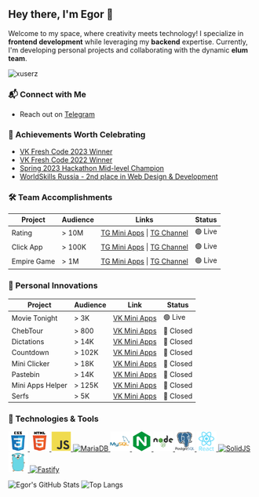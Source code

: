## Hey there, I'm Egor 👋

Welcome to my space, where creativity meets technology! I specialize in **frontend development** while leveraging my **backend** expertise. Currently, I'm developing personal projects and collaborating with the dynamic **elum team**.

<p align="left">
  <img src="https://komarev.com/ghpvc/?username=xuserz&label=Profile%20views&color=ff69b4&style=flat" alt="xuserz" />
</p>

### 📬 Connect with Me
- Reach out on [Telegram](https://t.me/xuserz)

### 🏅 Achievements Worth Celebrating
- [VK Fresh Code 2023 Winner](https://vk.com/wall-166562603_6164)
- [VK Fresh Code 2022 Winner](https://vk.com/wall-166562603_4800)
- [Spring 2023 Hackathon Mid-level Champion](https://vk.com/wall-106352936_3262)
- [WorldSkills Russia - 2nd place in Web Design & Development](https://vk.com/wall-196533858_247)

### 🛠️ Team Accomplishments
| Project     | Audience | Links                                                                                         | Status |
| ----------- | -------- | --------------------------------------------------------------------------------------------- | ------ |
| Rating      | > 10M    | [TG Mini Apps](https://t.me/rating/app) \| [TG Channel](https://t.me/rating_community)        | 🟢 Live |
| Click App   | > 100K   | [TG Mini Apps](https://t.me/catalog_click_appbot/app) \| [TG Channel](https://t.me/click1app) | 🟢 Live |
| Empire Game | > 1M     | [TG Mini Apps](https://t.me/empire_gamebot/app) \| [TG Channel](https://t.me/empiregameapp)   | 🟢 Live |

### 🎨 Personal Innovations
| Project          | Audience | Link                                       | Status   |
| ---------------- | -------- | ------------------------------------------ | -------- |
| Movie Tonight    | > 3K     | [VK Mini Apps](https://vk.com/app52626613) | 🟢 Live   |
| ChebTour         | > 800    | [VK Mini Apps](https://vk.com/app51775579) | 🔴 Closed |
| Dictations       | > 14K    | [VK Mini Apps](https://vk.com/app51580092) | 🔴 Closed |
| Countdown        | > 102K   | [VK Mini Apps](https://vk.com/app51423056) | 🔴 Closed |
| Mini Clicker     | > 18K    | [VK Mini Apps](https://vk.com/app8141329)  | 🔴 Closed |
| Pastebin         | > 14K    | [VK Mini Apps](https://vk.com/app8022220)  | 🔴 Closed |
| Mini Apps Helper | > 125K   | [VK Mini Apps](https://vk.com/app8011942)  | 🔴 Closed |
| Serfs            | > 5K     | [VK Mini Apps](https://vk.com/app7815820)  | 🔴 Closed |

### 🚀 Technologies & Tools
<p align="left">
  <a href="https://www.w3schools.com/css/" target="_blank" rel="noreferrer">
    <img src="https://raw.githubusercontent.com/devicons/devicon/master/icons/css3/css3-original-wordmark.svg" alt="CSS3" width="40" height="40"/>
  </a>
  <a href="https://www.w3.org/html/" target="_blank" rel="noreferrer">
    <img src="https://raw.githubusercontent.com/devicons/devicon/master/icons/html5/html5-original-wordmark.svg" alt="HTML5" width="40" height="40"/>
  </a>
  <a href="https://developer.mozilla.org/en-US/docs/Web/JavaScript" target="_blank" rel="noreferrer">
    <img src="https://raw.githubusercontent.com/devicons/devicon/master/icons/javascript/javascript-original.svg" alt="JavaScript" width="40" height="40"/>
  </a>
  <a href="https://mariadb.org/" target="_blank" rel="noreferrer">
    <img src="https://www.vectorlogo.zone/logos/mariadb/mariadb-icon.svg" alt="MariaDB" width="40" height="40"/>
  </a>
  <a href="https://www.mysql.com/" target="_blank" rel="noreferrer">
    <img src="https://raw.githubusercontent.com/devicons/devicon/master/icons/mysql/mysql-original-wordmark.svg" alt="MySQL" width="40" height="40"/>
  </a>
  <a href="https://www.nginx.com" target="_blank" rel="noreferrer">
    <img src="https://raw.githubusercontent.com/devicons/devicon/master/icons/nginx/nginx-original.svg" alt="NGINX" width="40" height="40"/>
  </a>
  <a href="https://nodejs.org" target="_blank" rel="noreferrer">
    <img src="https://raw.githubusercontent.com/devicons/devicon/master/icons/nodejs/nodejs-original-wordmark.svg" alt="Node.js" width="40" height="40"/>
  </a>
  <a href="https://www.postgresql.org" target="_blank" rel="noreferrer">
    <img src="https://raw.githubusercontent.com/devicons/devicon/master/icons/postgresql/postgresql-original-wordmark.svg" alt="PostgreSQL" width="40" height="40"/>
  </a>
  <a href="https://reactjs.org/" target="_blank" rel="noreferrer">
    <img src="https://raw.githubusercontent.com/devicons/devicon/master/icons/react/react-original-wordmark.svg" alt="React" width="40" height="40"/>
  </a>
  <a href="https://solidjs.com/" target="_blank" rel="noreferrer">
    <img src="https://www.solidjs.com/assets/logo-123b04bc.svg" alt="SolidJS" width="40" height="40"/>
  </a>
  <a href="https://golang.org/" target="_blank" rel="noreferrer">
    <img src="https://raw.githubusercontent.com/devicons/devicon/master/icons/go/go-original.svg" alt="Go" width="40" height="40"/>
  </a>
  <a href="https://www.fastify.io/" target="_blank" rel="noreferrer">
    <img src="https://www.fastify.io/images/fastify-logo-menu.d68d2c6a6f1786808c365597f768406b.svg" alt="Fastify" width="40" height="40"/>
  </a>
</p>

![Egor's GitHub Stats](https://github-readme-stats.vercel.app/api?username=xuserz&show_icons=true&theme=dark&locale=en)
![Top Langs](https://github-readme-stats.vercel.app/api/top-langs?username=xuserz&show_icons=true&theme=dark&locale=en&layout=compact)